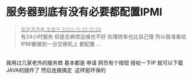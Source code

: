 # 服务器到底有没有必要都配置IPMI


<div class="quote"><blockquote><font size="2"><a href="https://www.hostloc.com/forum.php?mod=redirect&amp;goto=findpost&amp;pid=9513698&amp;ptid=771103" target="_blank"><font color="#999999">我是渣渣盛 发表于 2020-11-25 10:56</font></a></font><br />
有24小时服务 但是总麻烦运维也不好 处理效率也比自己慢 所以我准备给IPMI都接到一台交换机上 都配置 ...</blockquote></div><br />
我用过几家老外的服务商 基本都是 申请 网页有个按钮 授权一下IP 就可以下载JAVA的插件了 然后连接搞定&nbsp;&nbsp;这样挺环保的 
